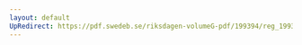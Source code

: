 ```yaml
---
layout: default
UpRedirect: https://pdf.swedeb.se/riksdagen-volumeG-pdf/199394/reg_199394/reg_199394_0352.pdf
---
```

